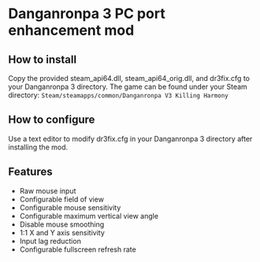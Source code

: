 # Danganronpa 3 PC port enhancement mod

## How to install
Copy the provided steam_api64.dll, steam_api64_orig.dll, and dr3fix.cfg to your
Danganronpa 3 directory. The game can be found under your Steam directory:
`Steam/steamapps/common/Danganronpa V3 Killing Harmony`

## How to configure
Use a text editor to modify dr3fix.cfg in your Danganronpa 3 directory after
installing the mod.

## Features
* Raw mouse input
* Configurable field of view
* Configurable mouse sensitivity
* Configurable maximum vertical view angle
* Disable mouse smoothing
* 1:1 X and Y axis sensitivity
* Input lag reduction
* Configurable fullscreen refresh rate
